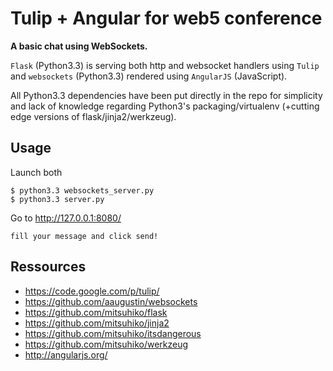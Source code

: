 # Tulip + Angular for web5 conference

**A basic chat using WebSockets.**

`Flask` (Python3.3) is serving both http and websocket handlers using
`Tulip` and `websockets` (Python3.3) rendered using `AngularJS` (JavaScript).

All Python3.3 dependencies have been put directly in the repo for
simplicity and lack of knowledge regarding Python3's packaging/virtualenv
(+cutting edge versions of flask/jinja2/werkzeug).

## Usage

Launch both

    $ python3.3 websockets_server.py
    $ python3.3 server.py 

Go to http://127.0.0.1:8080/

    fill your message and click send!

## Ressources

* https://code.google.com/p/tulip/
* https://github.com/aaugustin/websockets
* https://github.com/mitsuhiko/flask
* https://github.com/mitsuhiko/jinja2
* https://github.com/mitsuhiko/itsdangerous
* https://github.com/mitsuhiko/werkzeug
* http://angularjs.org/
